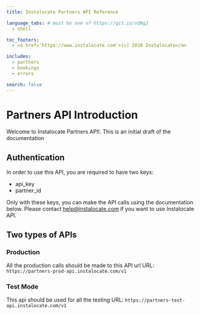 ```yaml
---
title: Instalocate Partners API Reference

language_tabs: # must be one of https://git.io/vQNgJ
  - shell

toc_footers:
  - <a href='https://www.instalocate.com'>(c) 2018 Instalocate</a>

includes:
  - partners
  - bookings
  - errors

search: false
---
```


# Partners API Introduction

Welcome to Instalocate Partners API!. This is an initial draft of the documentation


## Authentication

In order to use this API, you are required to have two keys: 

* api_key
* partner_id

Only with these keys, you can make the API calls using the documentation below. Please contact help@instalocate.com if you want to use Instalocate API.

## Two types of APIs

### Production 
All the production calls should be made to this API url
URL: ```https://partners-prod-api.instalocate.com/v1```

### Test Mode 
This api should be used for all the testing
URL: ```https://partners-test-api.instalocate.com/v1```